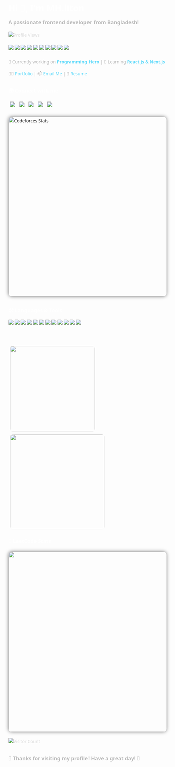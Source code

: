 <!-- Modern Styled README -->
<div style="
    text-align:left;
    font-family: 'Segoe UI', Tahoma, Geneva, Verdana, sans-serif;
    color:#ddd;
    line-height:1.6;
">

  <h1 style="color:#fff; margin-bottom:10px;">Hi 👋, I'm MH.liton</h1>
  <h3 style="color:#bbb; margin-top:0;">A passionate frontend developer from Bangladesh!</h3>

  <!-- Profile Views -->
  <p>
    <img src="https://komarev.com/ghpvc/?username=mh-liton-360&label=Profile%20views&color=0e75b6&style=flat-square" alt="Profile Views" />
  </p>

  <!-- Tech Stack Badges -->
  <div style="margin: 20px 0;">
    <img src="https://img.shields.io/badge/Frontend-React-61DAFB?style=for-the-badge&logo=react&logoColor=black" />
    <img src="https://img.shields.io/badge/Frontend-Vue.js-42b883?style=for-the-badge&logo=vue.js&logoColor=white" />
    <img src="https://img.shields.io/badge/Frontend-Next.js-black?style=for-the-badge&logo=next.js&logoColor=white" />
    <img src="https://img.shields.io/badge/Backend-Node.js-339933?style=for-the-badge&logo=node.js&logoColor=white" />
    <img src="https://img.shields.io/badge/Database-MongoDB-47A248?style=for-the-badge&logo=mongodb&logoColor=white" />
    <img src="https://img.shields.io/badge/Styling-TailwindCSS-06B6D4?style=for-the-badge&logo=tailwind-css&logoColor=white" />
    <img src="https://img.shields.io/badge/Language-JavaScript-f7df1e?style=for-the-badge&logo=javascript&logoColor=black" />
    <img src="https://img.shields.io/badge/Language-Python-3776ab?style=for-the-badge&logo=python&logoColor=white" />
    <img src="https://img.shields.io/badge/Currently_Learning-React-red?style=for-the-badge&logo=react&logoColor=white" />
    <img src="https://img.shields.io/badge/LeetCode-FFA116?style=for-the-badge&logo=leetcode&logoColor=white" />
  </div>

  <!-- Work / Learning -->
  <p style="margin:15px 0; color:#bbb;">
    🔭 Currently working on <strong style="color:#61dafb;">Programming Hero</strong>  
    | 🌱 Learning <strong style="color:#61dafb;">React.js & Next.js</strong>
  </p>

  <!-- Portfolio / Resume / Contact -->
  <p style="margin:15px 0; color:#bbb;">
    👨‍💻 <a href="https://liton-portfolio-resume.netlify.app/" style="color:#61dafb; text-decoration:none;">Portfolio</a>  
    | 📫 <a href="mailto:liton72524nk@gmail.com" style="color:#61dafb; text-decoration:none;">Email Me</a>  
    | 📄 <a href="https://drive.google.com/file/d/1QtB_laewMu40NHhxi3Lo_OnbHLdB5yPW/view?usp=sharing" style="color:#61dafb; text-decoration:none;">Resume</a>
  </p>

  <!-- Social Links -->
  <h3 style="color:white; margin-top:30px;">🌍 Connect with me</h3>
  <p>
    <a href="https://www.linkedin.com/in/mh-liton-36t/" target="_blank"><img src="https://img.shields.io/badge/LinkedIn-0a66c2?style=for-the-badge&logo=linkedin&logoColor=white" style="margin:5px;" /></a>
    <a href="https://www.facebook.com/mh.liton.360" target="_blank"><img src="https://img.shields.io/badge/Facebook-1877f2?style=for-the-badge&logo=facebook&logoColor=white" style="margin:5px;" /></a>
    <a href="https://www.instagram.com/mh.liton.360/" target="_blank"><img src="https://img.shields.io/badge/Instagram-e4405f?style=for-the-badge&logo=instagram&logoColor=white" style="margin:5px;" /></a>
    <a href="https://leetcode.com/u/Mahdi-H-liton/" target="_blank"><img src="https://img.shields.io/badge/LeetCode-FFA116?style=for-the-badge&logo=leetcode&logoColor=white" style="margin:5px;" /></a>
    <a href="https://codeforces.com/profile/M-liton" target="_blank"><img src="https://img.shields.io/badge/Codeforces-1F8ACB?style=for-the-badge&logo=codeforces&logoColor=white" style="margin:5px;" /></a>
  </p>

 <!-- ✅ Updated Codeforces Stats -->
  <div style="margin:20px 0;">
    <a href="https://codeforces.com/profile/M-liton" target="_blank" rel="noopener noreferrer">
      <img src="https://cdn.jsdelivr.net/gh/MH-liton-360/cf-stats@main/output/light_card.svg" 
           alt="Codeforces Stats" 
           width="570" 
           style="border-radius:10px; box-shadow:0 0 12px rgba(0,0,0,0.5); max-width:100%;" />
    </a>
  </div>


  <!-- Languages & Tools -->
  <h3 style="color:white; margin-top:30px;">🛠️ Languages & Tools</h3>
  <div style="margin:15px 0;">
    <img src="https://img.shields.io/badge/C-00599C?style=for-the-badge&logo=c&logoColor=white" />
    <img src="https://img.shields.io/badge/C++-00599C?style=for-the-badge&logo=c%2B%2B&logoColor=white" />
    <img src="https://img.shields.io/badge/CSS3-1572b6?style=for-the-badge&logo=css3&logoColor=white" />
    <img src="https://img.shields.io/badge/JavaScript-f7df1e?style=for-the-badge&logo=javascript&logoColor=black" />
    <img src="https://img.shields.io/badge/React-61dafb?style=for-the-badge&logo=react&logoColor=black" />
    <img src="https://img.shields.io/badge/Vue.js-42b883?style=for-the-badge&logo=vue.js&logoColor=white" />
    <img src="https://img.shields.io/badge/Next.js-black?style=for-the-badge&logo=next.js&logoColor=white" />
    <img src="https://img.shields.io/badge/Node.js-339933?style=for-the-badge&logo=node.js&logoColor=white" />
    <img src="https://img.shields.io/badge/MongoDB-47a248?style=for-the-badge&logo=mongodb&logoColor=white" />
    <img src="https://img.shields.io/badge/Express-000000?style=for-the-badge&logo=express&logoColor=white" />
    <img src="https://img.shields.io/badge/TailwindCSS-06b6d4?style=for-the-badge&logo=tailwind-css&logoColor=white" />
    <img src="https://img.shields.io/badge/Python-3776ab?style=for-the-badge&logo=python&logoColor=white" />
  </div>
  <br>

  <!-- GitHub & LeetCode Stats -->
  <div style="margin:20px 0;">
    <img src="https://github-readme-stats.vercel.app/api/top-langs?username=mh-liton-360&show_icons=true&layout=compact&theme=dark" width="270" style="margin:5px; border-radius:8px;" />
    <img src="https://github-readme-stats.vercel.app/api?username=mh-liton-360&show_icons=true&theme=dark" width="300" style="margin:5px; border-radius:8px;" />
  </div>



  <!-- LeetCode Stats -->
<h3 style="color:white; margin-top:20px;">🤖 LeetCode Stats</h3>

  <div style="margin:20px 0;">
    <a href="https://leetcode.com/u/Mahdi-H-liton/" target="_blank">
      <img src="https://leetcard.jacoblin.cool/Mahdi-H-liton?theme=dark&font=baloo&ext=heatmap" 
           width="570" 
           style="border-radius: 10px; box-shadow:0 0 12px rgba(0,0,0,0.5);" />
    </a>
  </div>

  <!-- Visitor Count -->
  <p>
    <img src="https://komarev.com/ghpvc/?username=mh-liton-360&style=flat-square&color=blue" alt="Visitor Count" />
  </p>

  <!-- Footer -->
  <h3 style="color:#bbb; margin-top:30px;">
    💖 Thanks for visiting my profile! Have a great day! 🚀
  </h3>

</div>
